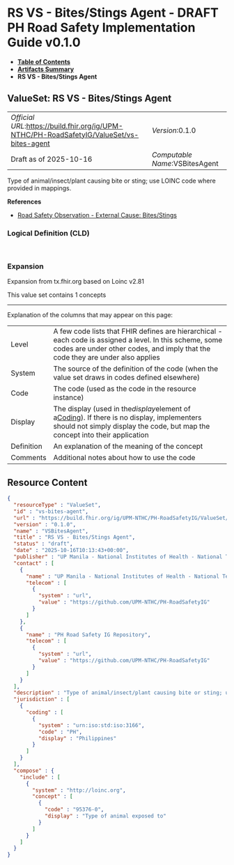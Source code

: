 # RS VS - Bites/Stings Agent - DRAFT PH Road Safety Implementation Guide v0.1.0

* [**Table of Contents**](toc.md)
* [**Artifacts Summary**](artifacts.md)
* **RS VS - Bites/Stings Agent**

## ValueSet: RS VS - Bites/Stings Agent 

| | |
| :--- | :--- |
| *Official URL*:https://build.fhir.org/ig/UPM-NTHC/PH-RoadSafetyIG/ValueSet/vs-bites-agent | *Version*:0.1.0 |
| Draft as of 2025-10-16 | *Computable Name*:VSBitesAgent |

 
Type of animal/insect/plant causing bite or sting; use LOINC code where provided in mappings. 

 **References** 

* [Road Safety Observation - External Cause: Bites/Stings](StructureDefinition-rs-observation-ec-bites-stings.md)

### Logical Definition (CLD)

 

### Expansion

Expansion from tx.fhir.org based on Loinc v2.81

This value set contains 1 concepts

-------

 Explanation of the columns that may appear on this page: 

| | |
| :--- | :--- |
| Level | A few code lists that FHIR defines are hierarchical - each code is assigned a level. In this scheme, some codes are under other codes, and imply that the code they are under also applies |
| System | The source of the definition of the code (when the value set draws in codes defined elsewhere) |
| Code | The code (used as the code in the resource instance) |
| Display | The display (used in the*display*element of a[Coding](http://hl7.org/fhir/R4/datatypes.html#Coding)). If there is no display, implementers should not simply display the code, but map the concept into their application |
| Definition | An explanation of the meaning of the concept |
| Comments | Additional notes about how to use the code |



## Resource Content

```json
{
  "resourceType" : "ValueSet",
  "id" : "vs-bites-agent",
  "url" : "https://build.fhir.org/ig/UPM-NTHC/PH-RoadSafetyIG/ValueSet/vs-bites-agent",
  "version" : "0.1.0",
  "name" : "VSBitesAgent",
  "title" : "RS VS - Bites/Stings Agent",
  "status" : "draft",
  "date" : "2025-10-16T10:13:43+00:00",
  "publisher" : "UP Manila - National Institutes of Health - National Telehealth Center",
  "contact" : [
    {
      "name" : "UP Manila - National Institutes of Health - National Telehealth Center",
      "telecom" : [
        {
          "system" : "url",
          "value" : "https://github.com/UPM-NTHC/PH-RoadSafetyIG"
        }
      ]
    },
    {
      "name" : "PH Road Safety IG Repository",
      "telecom" : [
        {
          "system" : "url",
          "value" : "https://github.com/UPM-NTHC/PH-RoadSafetyIG"
        }
      ]
    }
  ],
  "description" : "Type of animal/insect/plant causing bite or sting; use LOINC code where provided in mappings.",
  "jurisdiction" : [
    {
      "coding" : [
        {
          "system" : "urn:iso:std:iso:3166",
          "code" : "PH",
          "display" : "Philippines"
        }
      ]
    }
  ],
  "compose" : {
    "include" : [
      {
        "system" : "http://loinc.org",
        "concept" : [
          {
            "code" : "95376-0",
            "display" : "Type of animal exposed to"
          }
        ]
      }
    ]
  }
}

```
